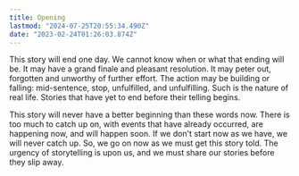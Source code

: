 ```yaml
---
title: Opening
lastmod: "2024-07-25T20:55:34.490Z"
date: "2023-02-24T01:26:03.874Z"
---
```


This story will end one day. We cannot know when or what that ending will be. It may have a grand finale and pleasant resolution. It may peter out, forgotten and unworthy of further effort. The action may be building or falling: mid-sentence, stop, unfulfilled, and unfulfilling. Such is the nature of real life. Stories that have yet to end before their telling begins.

This story will never have a better beginning than these words now. There is too much to catch up on, with events that have already occurred, are happening now, and will happen soon. If we don't start now as we have, we will never catch up. So, we go on now as we must get this story told. The urgency of storytelling is upon us, and we must share our stories before they slip away.
